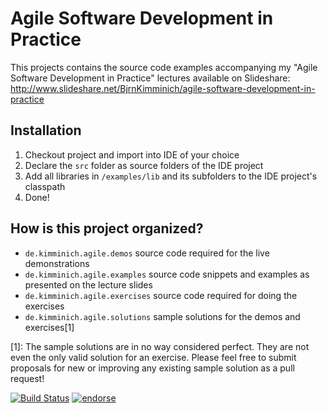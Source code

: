 # Agile Software Development in Practice

This projects contains the source code examples accompanying my "Agile Software Development in Practice"
lectures available on Slideshare: http://www.slideshare.net/BjrnKimminich/agile-software-development-in-practice

## Installation

1. Checkout project and import into IDE of your choice
2. Declare the ```src``` folder as source folders of the IDE project
3. Add all libraries in ```/examples/lib``` and its subfolders to the IDE project's classpath
4. Done!

## How is this project organized?

* ```de.kimminich.agile.demos``` source code required for the live demonstrations
* ```de.kimminich.agile.examples``` source code snippets and examples as presented on the lecture slides
* ```de.kimminich.agile.exercises``` source code required for doing the exercises
* ```de.kimminich.agile.solutions``` sample solutions for the demos and exercises[1]

[1]: The sample solutions are in no way considered perfect. They are not even the only valid solution for an exercise. Please feel free to submit proposals for new or improving any existing sample solution as a pull request!

[![Build Status](https://travis-ci.org/bkimminich/AgileSoftwareDevelopmentInPractice.svg)](https://travis-ci.org/bkimminich/AgileSoftwareDevelopmentInPractice)
[![endorse](https://api.coderwall.com/bkimminich/endorsecount.png)](https://coderwall.com/bkimminich)

